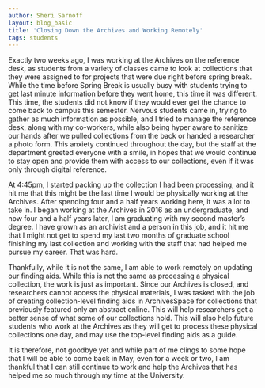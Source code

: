 ```yaml
---
author: Sheri Sarnoff
layout: blog_basic
title: 'Closing Down the Archives and Working Remotely'
tags: students
---
```


<div class="entry-body">

<p>Exactly two weeks ago, I was working at the Archives on the reference desk, as students from a variety of classes came to look at collections that they were assigned to for projects that were due right before spring break. While the time before Spring Break is usually busy with students trying to get last minute information before they went home, this time it was different. This time, the students did not know if they would ever get the chance to come back to campus this semester. Nervous students came in, trying to gather as much information as possible, and I tried to manage the reference desk, along with my co-workers, while also being hyper aware to sanitize our hands after we pulled collections from the back or handed a researcher a photo form. This anxiety continued throughout the day, but the staff at the department greeted everyone with a smile, in hopes that we would continue to stay open and provide them with access to our collections, even if it was only through digital reference.
</p>
<p>At 4:45pm, I started packing up the collection I had been processing, and it hit me that this might be the last time I would be physically working at the Archives. After spending four and a half years working here, it was a lot to take in. I began working at the Archives in 2016 as an undergraduate, and now four and a half years later, I am graduating with my second master’s degree. I have grown as an archivist and a person in this job, and it hit me that I might not get to spend my last two months of graduate school finishing my last collection and working with the staff that had helped me pursue my career. That was hard.
</p>
<p>Thankfully, while it is not the same, I am able to work remotely on updating our finding aids. While this is not the same as processing a physical collection, the work is just as important. Since our Archives is closed, and researchers cannot access the physical materials, I was tasked with the job of creating collection-level finding aids in ArchivesSpace for collections that previously featured only an abstract online.  This will help researchers get a better sense of what some of our collections hold.  This will also help future students who work at the Archives as they will get to process these physical collections one day, and may use the top-level finding aids as a guide.
</p>
<p>It is therefore, not goodbye yet and while part of me clings to some hope that I will be able to come back in May, even for a week or two, I am thankful that I can still continue to work and help the Archives that has helped me so much through my time at the University.
</p>
</div>